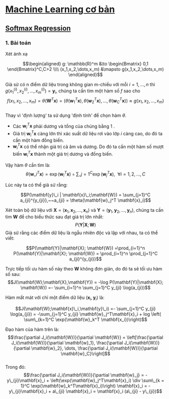 # [Machine Learning cơ bản](https://machinelearningcoban.com/about/)
## [Softmax Regression](https://machinelearningcoban.com/2017/02/17/softmax/)
### 1. Bài toán
Xét ánh xạ  

$$\begin{aligned} g: \mathbb{R}^m &\to \begin{Bmatrix} 0,1 \end{Bmatrix}^C,C>2 \\\\ (x_1,x_2,\dots,x_m) &\mapsto g(x_1,x_2,\dots,x_m) \end{aligned}$$

Giả sử có n điểm dữ liệu trong không gian m-chiều với mỗi  $i = 1,\dots,n$ thì $g(x_1^{(i)},x_2^{(i)},\dots,x_m^{(i)}) = \mathbf{y}_i$, chúng ta cần tìm một hàm số $f$ sao cho 
$$f(x_1,x_2,\dots,x_m)=\theta(\mathbf{W}^T \mathbf{x}) = \left(\theta(\mathbf{w}_1^T \mathbf{x}),\theta(\mathbf{w}_2^T \mathbf{x}),\dots,\theta(\mathbf{w}_C^T \mathbf{x})\right) \approx g(x_1,x_2,\dots,x_m)$$    
Thay vì 'định lượng' ta sử dụng 'định tính' để chọn hàm $\theta$.
  * Các $\mathbf{w}_i^T \mathbf{x}$ phải dương và tổng của chúng bằng 1 . 
  * Giá trị $\mathbf{w}_i^T \mathbf{x}$ càng lớn thì xác suất dữ liệu rơi vào lớp $i$ càng cao, do đó ta cần một hàm đồng biến.
  * $\mathbf{w}_i^T \mathbf{x}$ có thể nhận giá trị cả âm và dương. Do đó ta cần một hàm số mượt biến $\mathbf{w}_i^T \mathbf{x}$ thành một giá trị dương và đồng biến.
   
Vậy hàm $\theta$ cần tìm là:
$$\theta(\mathbf{w}\_i^T \mathbf{x}) = \exp({\mathbf{w}_i^T \mathbf{x}}) \div \sum\_{j=1}^{C} \exp({\mathbf{w}_j^T \mathbf{x}}), ~~ \forall i = 1, 2, \dots, C$$  

Lúc này ta có thể giả sử rằng:

$$P(\mathbf{y}\_i | \mathbf{x}\_i;\mathbf{W}) = \sum_{j=1}^C a_{ji}^{y_{ji}},~~a_{ji} = \theta(\mathbf{w}_j^T \mathbf{x}_i)$$

Xét toàn bộ dữ liệu với $\mathbf{X}=(\mathbf{x}_1,\mathbf{x}_2,\dots,\mathbf{x}_n)$ và $\mathbf{Y}=(\mathbf{y}_1,\mathbf{y}_2,\dots,\mathbf{y}_n),$ chúng ta cần tìm $\mathbf{W}$ để cho biểu thức sau đạt giá trị lớn nhất:  
$$P(\mathbf{Y}|\mathbf{X}; \mathbf{W})$$
Giả sử rằng các điểm dữ liệu là ngẫu nhiên độc và lập với nhau, ta có thể viết:

$$P(\mathbf{Y}|\mathbf{X}; \mathbf{W}) =\prod_{i=1}^n P(\mathbf{Y}|\mathbf{X}; \mathbf{W}) = \prod_{i=1}^n \prod_{j=1}^C a_{ji}^{y_{ji}}$$  

Trực tiếp tối ưu hàm số này theo $\mathbf{W}$ không đơn giản, do đó ta sẽ tối ưu hàm số sau:
$$J(\mathbf{W};\mathbf{X},\mathbf{Y}) = -\log P(\mathbf{Y}|\mathbf{X}; \mathbf{W}) =- \sum_{i=1}^n \sum_{j=1}^C y_{ji} \log(a_{ji})$$

Hàm mất mát với chỉ một điểm dữ liệu $(\mathbf{x}_i,\mathbf{y}_i)$ là:  

$$J(\mathbf{W};\mathbf{x}\_i,\mathbf{y}\_i) =- \sum_{j=1}^C y_{ji} \log(a_{ji}) = -\sum_{j=1}^C y_{ji} \mathbf{w}_j^T\mathbf{x}_i + log \left( \sum\_{k=1}^C \exp(\mathbf{w}_k^T \mathbf{x_i})\right)$$

Đạo hàm của hàm trên là:
$$\frac{\partial J_i(\mathbf{W})}{\partial \mathbf{W}} = \left[\frac{\partial J_i(\mathbf{W})}{\partial \mathbf{w}_1}, \frac{\partial J_i(\mathbf{W})}{\partial \mathbf{w}_2}, \dots, \frac{\partial J_i(\mathbf{W})}{\partial \mathbf{w}_C}\right]$$  
Trong đó: 
$$\frac{\partial J_i(\mathbf{W})}{\partial \mathbf{w}_j} = -y\_{ji}\mathbf{x}_i + \left(\exp(\mathbf{w}_j^T\mathbf{x}_i) \div \sum\_{k = 1}^C \exp(\mathbf{w}_k^T\mathbf{x}_i)\right) \mathbf{x}_i = -y\_{ji}\mathbf{x}_i + a\_{ji} \mathbf{x}_i = \mathbf{x}_i (a\_{ji} - y\_{ji})$$


